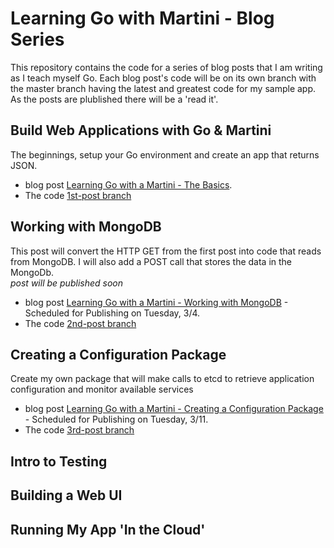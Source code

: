 Learning Go with Martini - Blog Series
======================================
This repository contains the code for a series of blog posts that I am
writing as I teach myself Go.  Each blog post's code will be on its own
branch with the master branch having the latest and greatest code for
my sample app. As the posts are plublished there will be a 'read it'.

## Build Web Applications with Go &amp; Martini
The beginnings, setup your Go environment and create an app that returns
JSON.  

* blog post [Learning Go with a Martini - The Basics](http://progadventure.blogspot.com/2014/02/learning-go-with-martini-basics.html).  
* The code [1st-post branch](https://github.com/rippinrobr/learning-go-with-martini/tree/1st-post)

## Working with MongoDB
This post will convert the HTTP GET from the first post into code that reads from MongoDB.  I will also add a POST call that
stores the data in the MongoDb.  
_post will be published soon_
* blog post [Learning Go with a Martini - Working with MongoDB]() - Scheduled for Publishing on Tuesday, 3/4.
* The code [2nd-post branch](https://github.com/rippinrobr/learning-go-with-martini/tree/2nd-post)

## Creating a Configuration Package
Create my own package that will make calls to etcd to retrieve application configuration and monitor available services
* blog post [Learning Go with a Martini - Creating a Configuration Package]() - Scheduled for Publishing on Tuesday, 3/11.
* The code [3rd-post branch](https://github.com/rippinrobr/learning-go-with-martini/tree/3nd-post)

## Intro to Testing

## Building a Web UI

## Running My App 'In the Cloud'
